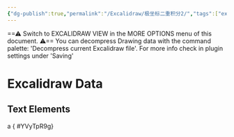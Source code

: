 ```yaml
---
{"dg-publish":true,"permalink":"/Excalidraw/极坐标二重积分2/","tags":["excalidraw"]}
---
```


==⚠  Switch to EXCALIDRAW VIEW in the MORE OPTIONS menu of this document. ⚠== You can decompress Drawing data with the command palette: 'Decompress current Excalidraw file'. For more info check in plugin settings under 'Saving'


# Excalidraw Data
## Text Elements
a
{ #YVyTpR9g}


